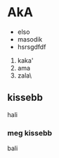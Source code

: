 # AkA

- elso
- masodik
- hsrsgdfdf

1. kaka'
2. ama
3. zala\

## kissebb

hali

### meg kissebb

bali
